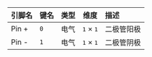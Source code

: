 <!--
DO NOT EDIT THIS FILE DIRECTLY.
This file is generated by tools/comp-docs.js.
All changes will be overwritten by regeneration.
-->

<slot class="model-pins">

| 引脚名 | 键名 | 类型 | 维度 | 描述 |
|:------ |:---- |:----:|:----:|:---- |
| Pin \+ | `0` | 电气 | <samp>1</samp> × <samp>1</samp> | 二极管阳极 |
| Pin \- | `1` | 电气 | <samp>1</samp> × <samp>1</samp> | 二极管阴极 |

</slot>
